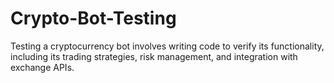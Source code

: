 # Crypto-Bot-Testing
Testing a cryptocurrency bot involves writing code to verify its functionality, including its trading strategies, risk management, and integration with exchange APIs.
